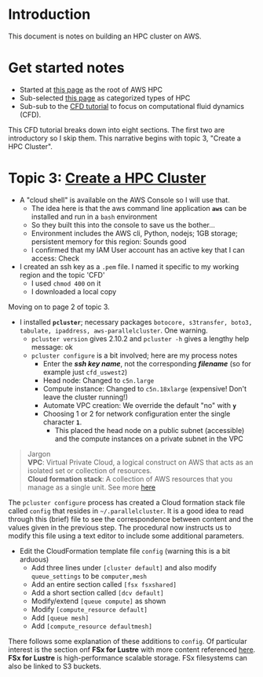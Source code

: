 # Introduction

This document is notes on building an HPC cluster on AWS.

# Get started notes

* Started at [this page](https://aws.amazon.com/hpc/getting-started/) as the root of AWS HPC
* Sub-selected [this page](https://workshops.aws/categories/HPC) as categorized types of HPC
* Sub-sub to the [CFD tutorial](https://cfd-on-pcluster.workshop.aws/) to focus on computational fluid dynamics (CFD).

This CFD tutorial breaks down into eight sections. The first two are introductory so I skip them. This narrative begins with topic 3, "Create a HPC Cluster".

# Topic 3: [Create a HPC Cluster](https://cfd-on-pcluster.workshop.aws/hpccluster/hpc-ssh.html)

* A "cloud shell" is available on the AWS Console so I will use that. 
    * The idea here is that the aws command line application **`aws`** can be installed and run in a `bash` environment
    * So they built this into the console to save us the bother... 
    * Environment includes the AWS cli, Python, nodejs; 1GB storage; persistent memory for this region: Sounds good
    * I confirmed that my IAM User account has an active key that I can access: Check
* I created an ssh key as a `.pem` file. I named it specific to my working region and the topic 'CFD'
    * I used `chmod 400` on it
    * I downloaded a local copy

Moving on to page 2 of topic 3.

* I installed **`pcluster`**; necessary packages `botocore, s3transfer, boto3, tabulate, ipaddress, aws-parallelcluster`. One warning.
    * `pcluster version` gives 2.10.2 and `pcluster -h` gives a lengthy help message: ok
    * `pcluster configure` is a bit involved; here are my process notes
        * Enter the ***ssh key name***, not the corresponding ***filename*** (so for example just `cfd_uswest2`)
        * Head node: Changed to `c5n.large`
        * Compute instance: Changed to `c5n.18xlarge` (expensive! Don't leave the cluster running!)
        * Automate VPC creation: We override the default "no" with **`y`**
        * Choosing 1 or 2 for network configuration enter the single character **`1`**. 
            * This placed the head node on a public subnet (accessible) and the compute instances on a private subnet in the VPC

> Jargon <BR>
> **VPC**: Virtual Private Cloud, a logical construct on AWS that acts as an isolated set or collection of resources.<BR>
> **Cloud formation stack**: A collection of AWS resources that you manage as a single unit. 
See more [here](https://docs.aws.amazon.com/AWSCloudFormation/latest/UserGuide/stacks.html)

The `pcluster configure` process has created a Cloud formation stack file called `config` that resides in `~/.parallelcluster`. 
It is a good idea to read through this (brief) file to see the correspondence between content and the values given in the previous step.
The procedural now instructs us to modify this file using a text editor to include some additional parameters.
   
* Edit the CloudFormation template file `config` (warning this is a bit arduous)
   * Add three lines under `[cluster default]` and also modify `queue_settings` to be `computer,mesh`
   * Add an entire section called `[fsx fsxshared]`
   * Add a short section called `[dcv default]`
   * Modify/extend `[queue compute]` as shown
   * Modify `[compute_resource default]`
   * Add `[queue mesh]`
   * Add `[compute_resource defaultmesh]`
   
   
There follows some explanation of these additions to `config`. Of particular interest is the section onf **FSx for Lustre**
with more content referenced [here](https://aws.amazon.com/fsx/lustre/). **FSx for Lustre** is high-performance scalable storage.
FSx filesystems can also be linked to S3 buckets. 
   


   

   
   



